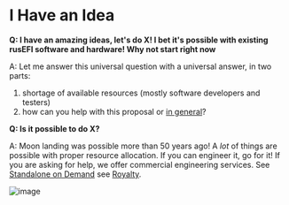 # I Have an Idea

**Q: I have an amazing ideas, let's do X! I bet it's possible with existing rusEFI software and hardware! Why not start right now**

A: Let me answer this universal question with a universal answer, in two parts:

   1) shortage of available resources (mostly software developers and testers)
   2) how can you help with this proposal or [in general](HOWTO-help-rusEFI)?

**Q: Is it possible to do X?**

A: Moon landing was possible more than 50 years ago! A _lot_ of things are possible with proper resource allocation. If you can engineer it, go for it! If you are asking for help, we offer commercial engineering services. See [Standalone on Demand](Standalone-on-Demand) see [Royalty](Royalty).

![image](https://github.com/user-attachments/assets/f6e35f15-bbcc-4f28-b265-fa0a988da0bb)
